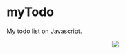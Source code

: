 # myTodo
My todo list on Javascript.
<p align="center"><img src="https://user-images.githubusercontent.com/16261471/33934675-47b26a5c-e002-11e7-9308-9d9119be312a.jpg"></p>
